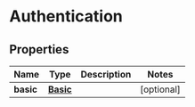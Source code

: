 
# Authentication

## Properties
Name | Type | Description | Notes
------------ | ------------- | ------------- | -------------
**basic** | [**Basic**](Basic.md) |  |  [optional]



